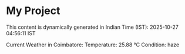 # My Project

This content is dynamically generated in Indian Time (IST): 2025-10-27 04:56:11 IST


Current Weather in Coimbatore:
Temperature: 25.88 °C
Condition: haze
